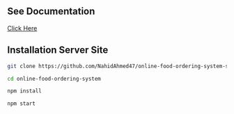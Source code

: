 ## See Documentation
<a href="https://github.com/NahidAhmed47/online-food-ordering-system#readme">Click Here</a>

## Installation Server Site

```bash
git clone https://github.com/NahidAhmed47/online-food-ordering-system-server.git
```
```bash
cd online-food-ordering-system
```
```bash
npm install
```
```bash
npm start
```
